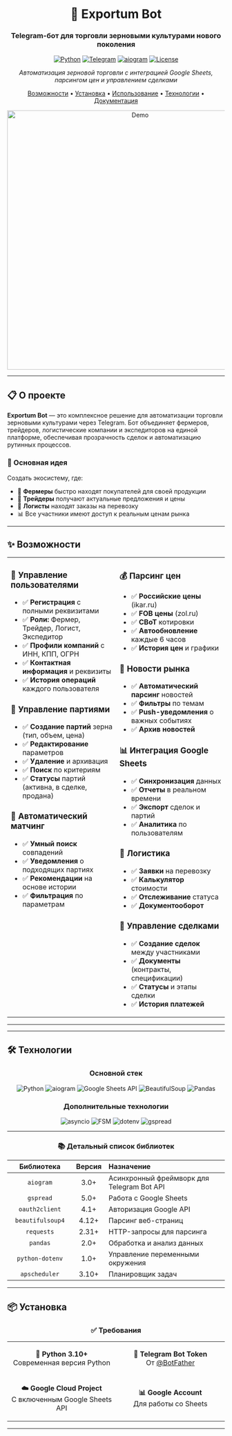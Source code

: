 <div align="center">

# 🌾 Exportum Bot

### Telegram-бот для торговли зерновыми культурами нового поколения

[![Python](https://img.shields.io/badge/Python-3.10+-3776AB?style=for-the-badge&logo=python&logoColor=white)](https://www.python.org/)
[![Telegram](https://img.shields.io/badge/Telegram-Bot-2CA5E0?style=for-the-badge&logo=telegram&logoColor=white)](https://core.telegram.org/bots)
[![aiogram](https://img.shields.io/badge/aiogram-3.0+-00ADD8?style=for-the-badge&logo=telegram&logoColor=white)](https://aiogram.dev/)
[![License](https://img.shields.io/badge/License-MIT-green?style=for-the-badge)](LICENSE)

*Автоматизация зерновой торговли с интеграцией Google Sheets, парсингом цен и управлением сделками*

[Возможности](#-возможности) • [Установка](#-установка) • [Использование](#-использование) • [Технологии](#-технологии) • [Документация](#-документация)

<img src="https://raw.githubusercontent.com/Urushihara24/Exportum_bot/main/docs/demo.gif" alt="Demo" width="600">

</div>

---

## 📋 О проекте

**Exportum Bot** — это комплексное решение для автоматизации торговли зерновыми культурами через Telegram. Бот объединяет фермеров, трейдеров, логистические компании и экспедиторов на единой платформе, обеспечивая прозрачность сделок и автоматизацию рутинных процессов.

### 🎯 Основная идея

Создать экосистему, где:
- 🌾 **Фермеры** быстро находят покупателей для своей продукции
- 💼 **Трейдеры** получают актуальные предложения и цены
- 🚚 **Логисты** находят заказы на перевозку
- 📊 Все участники имеют доступ к реальным ценам рынка

---

## ✨ Возможности

<table>
<tr>
<td width="50%" valign="top">

### 👥 Управление пользователями

- ✅ **Регистрация** с полными реквизитами
- ✅ **Роли:** Фермер, Трейдер, Логист, Экспедитор
- ✅ **Профили компаний** с ИНН, КПП, ОГРН
- ✅ **Контактная информация** и реквизиты
- ✅ **История операций** каждого пользователя

### 🌾 Управление партиями

- ✅ **Создание партий** зерна (тип, объем, цена)
- ✅ **Редактирование** параметров
- ✅ **Удаление** и архивация
- ✅ **Поиск** по критериям
- ✅ **Статусы** партий (активна, в сделке, продана)

### 🔄 Автоматический матчинг

- ✅ **Умный поиск** совпадений
- ✅ **Уведомления** о подходящих партиях
- ✅ **Рекомендации** на основе истории
- ✅ **Фильтрация** по параметрам

</td>
<td width="50%" valign="top">

### 💰 Парсинг цен

- ✅ **Российские цены** (ikar.ru)
- ✅ **FOB цены** (zol.ru)
- ✅ **CBoT** котировки
- ✅ **Автообновление** каждые 6 часов
- ✅ **История цен** и графики

### 📰 Новости рынка

- ✅ **Автоматический парсинг** новостей
- ✅ **Фильтры** по темам
- ✅ **Push-уведомления** о важных событиях
- ✅ **Архив новостей**

### 📊 Интеграция Google Sheets

- ✅ **Синхронизация** данных
- ✅ **Отчеты** в реальном времени
- ✅ **Экспорт** сделок и партий
- ✅ **Аналитика** по пользователям

### 🚚 Логистика

- ✅ **Заявки** на перевозку
- ✅ **Калькулятор** стоимости
- ✅ **Отслеживание** статуса
- ✅ **Документооборот**

### 📄 Управление сделками

- ✅ **Создание сделок** между участниками
- ✅ **Документы** (контракты, спецификации)
- ✅ **Статусы** и этапы сделки
- ✅ **История платежей**

</td>
</tr>
</table>

---

---

## 🛠️ Технологии

<div align="center">

### Основной стек

![Python](https://img.shields.io/badge/-Python_3.10+-3776AB?style=flat&logo=python&logoColor=white)
![aiogram](https://img.shields.io/badge/-aiogram_3.0-2CA5E0?style=flat&logo=telegram&logoColor=white)
![Google Sheets API](https://img.shields.io/badge/-Google_Sheets_API-34A853?style=flat&logo=google-sheets&logoColor=white)
![BeautifulSoup](https://img.shields.io/badge/-BeautifulSoup4-EA4335?style=flat&logo=python&logoColor=white)
![Pandas](https://img.shields.io/badge/-Pandas-150458?style=flat&logo=pandas&logoColor=white)

### Дополнительные технологии

![asyncio](https://img.shields.io/badge/-asyncio-3776AB?style=flat&logo=python&logoColor=white)
![FSM](https://img.shields.io/badge/-FSM-00ADD8?style=flat)
![dotenv](https://img.shields.io/badge/-python--dotenv-ECD53F?style=flat&logo=python&logoColor=black)
![gspread](https://img.shields.io/badge/-gspread-34A853?style=flat&logo=google-sheets&logoColor=white)

</div>

---

<div align="center">

### 📚 Детальный список библиотек

<table width="90%">
<thead>
<tr>
<th align="center" width="30%">Библиотека</th>
<th align="center" width="15%">Версия</th>
<th align="left" width="55%">Назначение</th>
</tr>
</thead>
<tbody>
<tr>
<td align="center"><code>aiogram</code></td>
<td align="center">3.0+</td>
<td>Асинхронный фреймворк для Telegram Bot API</td>
</tr>
<tr>
<td align="center"><code>gspread</code></td>
<td align="center">5.0+</td>
<td>Работа с Google Sheets</td>
</tr>
<tr>
<td align="center"><code>oauth2client</code></td>
<td align="center">4.1+</td>
<td>Авторизация Google API</td>
</tr>
<tr>
<td align="center"><code>beautifulsoup4</code></td>
<td align="center">4.12+</td>
<td>Парсинг веб-страниц</td>
</tr>
<tr>
<td align="center"><code>requests</code></td>
<td align="center">2.31+</td>
<td>HTTP-запросы для парсинга</td>
</tr>
<tr>
<td align="center"><code>pandas</code></td>
<td align="center">2.0+</td>
<td>Обработка и анализ данных</td>
</tr>
<tr>
<td align="center"><code>python-dotenv</code></td>
<td align="center">1.0+</td>
<td>Управление переменными окружения</td>
</tr>
<tr>
<td align="center"><code>apscheduler</code></td>
<td align="center">3.10+</td>
<td>Планировщик задач</td>
</tr>
</tbody>
</table>

</div>

---

## 📦 Установка

<div align="center">

### ✅ Требования

<table width="80%">
<tr>
<td align="center" width="50%">
  
**🐍 Python 3.10+**  
Современная версия Python

</td>
<td align="center" width="50%">
  
**🤖 Telegram Bot Token**  
От [@BotFather](https://t.me/BotFather)

</td>
</tr>
<tr>
<td align="center" width="50%">
  
**☁️ Google Cloud Project**  
С включенным Google Sheets API

</td>
<td align="center" width="50%">
  
**📊 Google Account**  
Для работы со Sheets

</td>
</tr>
</table>

</div>

---




